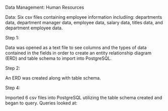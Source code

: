 Data Management: Human Resources

Data: Six csv files containing employee information includiing: departments data, department manager data, employee data, salary data, titles data, and department employee data. 

Step 1: 

Data was opened as a text file to see columns and the types of data contained in the fields in order to create an entity relationship diagram (ERD) and table schema to import into PostgreSQL. 

Step 2: 

An ERD was created along with table schema. 

Step 4:

Imported 6 csv files into PostgreSQL utilizing the table schema created and began to query.  Queries looked at: 


